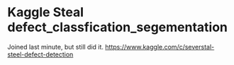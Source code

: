 # Kaggle Steal defect_classfication_segementation 
Joined last minute, but still did it.
https://www.kaggle.com/c/severstal-steel-defect-detection
